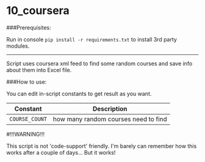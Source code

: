 # 10_coursera

###Prerequisites:

Run in console `pip install -r requirements.txt` to install 3rd party modules.

---

Script uses coursera xml feed to find some random courses and save info about them into Excel file.

###How to use:

You can edit in-script constants to get result as you want.

| Constant | Description |
| --- | --- |
| `COURSE_COUNT` | how many random courses need to find |

#!!!WARNING!!!

This script is not 'code-support' friendly. I'm barely can remember how this works after a couple of days... But it works!